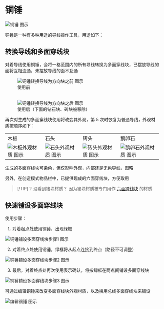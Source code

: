# 铜锤 <Badge text="v2.0"/>

<img src="/images/expand/wires/GVCopperHammerBlock.webp" alt="铜锤 图示" class="center_image small"/>

铜锤是一种有多种用途的导线操作工具，用途如下：

## 转换导线和多面穿线块

对着导线使用铜锤，会将一格范围内的所有导线转换为多面穿线块，已摆放导线的面将互相连通，未摆放导线的面不互通

<figure class="center_image">
<img src="/images/expand/wires/copper_hammer_transform_1.webp" alt="铜锤转换导线为方向块之前 图示"/>
<figcaption>使用前</figcaption>
</figure>
<figure class="center_image" style="margin-top: 32px;">
<img src="/images/expand/wires/copper_hammer_transform_2.webp" alt="铜锤转换导线为方向块之后 图示"/>
<figcaption>使用后（下面的钻石块、砖块被移除）</figcaption>
</figure>

再次对生成的多面穿线块使用将改变其外观，第 5 次时恢复为普通导线，外观材质按顺序如下：
<table :class="$style.img_width_100px">
    <tbody>
        <tr>
            <td>木板</td>
            <td>石头</td>
            <td>砖头</td>
            <td>鹅卵石</td>
        </tr>
        <tr>
            <td><img src="/images/expand/wires/copper_hammer_texture_1.webp" alt="木板外观材质 图示"/></td>
            <td><img src="/images/expand/wires/copper_hammer_texture_2.webp" alt="石头外观材质 图示"/></td>
            <td><img src="/images/expand/wires/copper_hammer_texture_3.webp" alt="砖头外观材质 图示"/></td>
            <td><img src="/images/expand/wires/copper_hammer_texture_4.webp" alt="鹅卵石外观材质 图示"/></td>
        </tr>
    </tbody>
</table>
生成的多面穿线块可染色，但仅影响外观，内部还是无色导线，图略

另外，在创造模式物品栏中，已提供现成的六面穿线块，方便取用

> [!TIP] ❔ 没看到锗块材质？
> 因为锗块材质被专门用作 [六面跨线块](wire_through) 的材质

## 快速铺设多面穿线块

使用步骤：

1. 对着起点处使用铜锤，出现绿框

<img src="/images/expand/wires/copper_hammer_connect_1.webp" alt="铜锤铺设多面穿线块步骤1 图示" class="center_image"/>

2. 对着终点处使用铜锤，绿框将从起点连接到终点（路径不可调整）

<img src="/images/expand/wires/copper_hammer_connect_2.webp" alt="铜锤铺设多面穿线块步骤2 图示" class="center_image"/>

3. 最后，对着终点处再次使用表示确认，将按绿框在两点间铺设多面穿线块

<img src="/images/expand/wires/copper_hammer_connect_3.webp" alt="铜锤铺设多面穿线块步骤3 图示" class="center_image"/>

可通过编辑铜锤来改变多面穿线块外观材质，以及换用<span class="harnessSpan">总线</span>多面穿线块来铺设

<img src="/images/expand/wires/copper_hammer_edit_zh.webp" alt="编辑铜锤 图示" class="center_image"/>

<style module>
.img_width_100px img {
    width: 100px;
    image-rendering: pixelated;
}
</style>